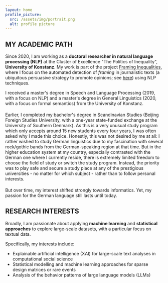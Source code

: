 ```yaml
---
layout: home
profile_picture:
  src: /assets/img/portrait.png
  alt: profile picture
---
```


<h2 class="page-heading">MY ACADEMIC PATH</h2>
<p>Since 2020, I am working as a <b>doctoral researcher in natural language processing (NLP)</b> at the Cluster of Excellence "The Politics of Inequality", 
<b>University of Konstanz</b>. My work is part of the project <a href="https://www.exc.uni-konstanz.de/en/inequality/research/projects/framing-inequalities/" target="_blank" rel="noopener noreferrer">Framing Inequalities</a>, 
where I focus on the automated detection of <i>framing</i> in journalistic texts (a ubiquitous persuasive strategy to promote opinions; see <a href="https://en.wikipedia.org/wiki/Framing_(social_sciences)" target="_blank" rel="noopener noreferrer">here</a>) using NLP techniques.</p>

<p style="margin-bottom:0.5cm;">I received a master's degree in Speech and Language Processing (2019, with a focus on NLP) and a master's degree
in General Linguistics (2020, with a focus on formal semantics) from the University of Konstanz.</p>

<p style="margin-bottom:0.5cm;"> Earlier, I completed my bachelor's degree in Scandinavian Studies (Beijing Foreign Studies University, with a one-year state-funded exchange at the University of Southern Denmark). 
As this is a very unusual study program which only accepts around 15 new students every four years, I was often asked why I made this choice. 
Honestly, this was not desired by me at all: I rather wished to study German linguistics due to my fascination with several rock/gothic bands from the German-speaking region at that time. 
But in the higher education system at my country, especially contrasted with the German one where I currently reside, there is extremely limited freedom to choose the field of study or switch the study program. 
Instead, the priority was to play safe and secure a study place at any of the prestigious universities - no matter for which subject - rather than to follow personal interests.

<p style="margin-bottom:0.5cm;"> But over time, my interest shifted strongly towards informatics. Yet, my passion for the German language still lasts until today.

<h2 class="page-heading">RESEARCH INTERESTS</h2>
<p>Broadly, I am passionate about applying <b>machine learning</b> and <b>statistical approaches</b> to explore large-scale datasets, with a particular focus on textual data. 

Specifically, my interests include:
<ul>
  <li>Explainable artificial intelligence (XAI) for large-scale text analyses in computational social science</li>
  <li>Statistical modelling and machine learning approaches for sparse design matrices or rare events</li>
  <li>Analysis of the behavior patterns of large language models (LLMs)</li>
</ul>


